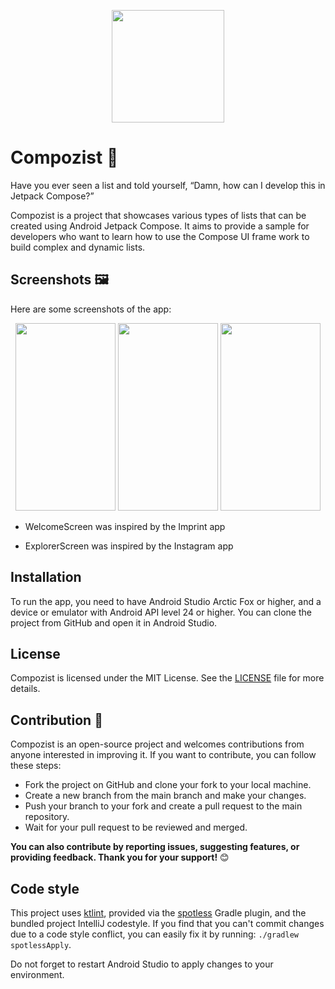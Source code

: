<p align="center">
<img src="https://github.com/yasinhajilou/Compozist/assets/41325533/b0553c1a-0101-4e61-887b-6ce364c5c2af" width="180" height="180">
</p>

# Compozist 🚀

Have you ever seen a list and told yourself, “Damn, how can I develop this in Jetpack Compose?”

Compozist is a project that showcases various types of lists that can be created using Android
Jetpack Compose. It aims to provide a sample for developers who want to learn how to use the Compose
UI frame
work to build complex and dynamic lists.

## Screenshots 🖼️

Here are some screenshots of the app:

<p align="center">
   <img src="https://github.com/yasinhajilou/Compozist/assets/41325533/89204271-3af9-44c9-b00c-557427409e0e" width="160" height="300">
   <img src="https://github.com/yasinhajilou/Compozist/assets/41325533/7c2744d5-9e7d-4ee9-b245-42abac338e3c" width="160" height="300">
   <img src="https://github.com/yasinhajilou/Compozist/assets/41325533/5c693eb8-83bd-4ea8-ad8f-5c3b9f2a4105" width="160" height="300">
</p>

- WelcomeScreen was inspired by the Imprint app

* ExplorerScreen was inspired by the Instagram app

## Installation

To run the app, you need to have Android Studio Arctic Fox or higher, and a device or emulator with
Android API level 24 or higher. You can clone the project from GitHub and open it in Android Studio.

## License

Compozist is licensed under the MIT License. See
the [LICENSE](https://github.com/yasinhajilou/Compozist/blob/main/LICENSE) file for more details.

## Contribution 🤝

Compozist is an open-source project and welcomes contributions from anyone interested in
improving it. If you want to contribute, you can follow these steps:

- Fork the project on GitHub and clone your fork to your local machine.
- Create a new branch from the main branch and make your changes.
- Push your branch to your fork and create a pull request to the main repository.
- Wait for your pull request to be reviewed and merged.

**You can also contribute by reporting issues, suggesting features, or providing feedback. Thank you
for your support!** 😊

## Code style

This project uses [ktlint](https://github.com/pinterest/ktlint), provided via
the [spotless](https://github.com/pinterest/ktlint) Gradle plugin, and the bundled project
IntelliJ codestyle.
If you find that you can't commit changes due to a code style
conflict, you can easily fix it by running: `./gradlew spotlessApply`.

Do not forget to restart Android Studio to apply changes to your environment.



